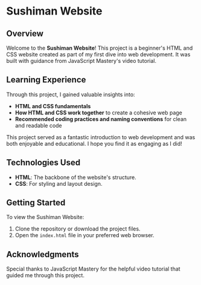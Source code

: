 # Sushiman Website

## Overview

Welcome to the **Sushiman Website**! This project is a beginner's HTML and CSS website created as part of my first dive into web development. It was built with guidance from JavaScript Mastery's video tutorial.

## Learning Experience

Through this project, I gained valuable insights into:
- **HTML and CSS fundamentals**
- **How HTML and CSS work together** to create a cohesive web page
- **Recommended coding practices and naming conventions** for clean and readable code

This project served as a fantastic introduction to web development and was both enjoyable and educational. I hope you find it as engaging as I did!

## Technologies Used

- **HTML**: The backbone of the website's structure.
- **CSS**: For styling and layout design.

## Getting Started

To view the Sushiman Website:
1. Clone the repository or download the project files.
2. Open the `index.html` file in your preferred web browser.

## Acknowledgments

Special thanks to JavaScript Mastery for the helpful video tutorial that guided me through this project.
